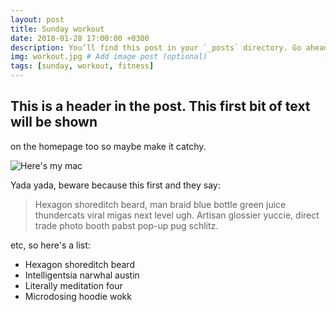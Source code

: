 ```yaml
---
layout: post
title: Sunday workout
date: 2018-01-28 17:00:00 +0300
description: You’ll find this post in your `_posts` directory. Go ahead and edit it and re-build the site to see your changes. # Add post description (optional)
img: workout.jpg # Add image post (optional)
tags: [sunday, workout, fitness]
---
```


## This is a header in the post. This first bit of text will be shown
on the homepage too so maybe make it catchy.

![Here's my mac]({{site.baseurl}}/assets/img/mac.jpg)

Yada yada, beware because this first and they say:

>Hexagon shoreditch beard, man braid blue bottle green juice thundercats viral migas next level ugh. Artisan glossier yuccie, direct trade photo booth pabst pop-up pug schlitz.

etc, so here's a list:

* Hexagon shoreditch beard
* Intelligentsia narwhal austin
* Literally meditation four
* Microdosing hoodie wokk